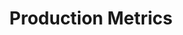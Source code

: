 ---
title: "Production Metrics"
description: "Provides different metrics for the internal production of the company, from production orders to costs."
pubDate: "Dec 22 2023"
heroImage: "/app-07.png"

tags: ['HTML', 'BOOTSTRAP', 'LARAVEL', 'MYSQL', 'SQLSERVER', 'DOCKER']
---